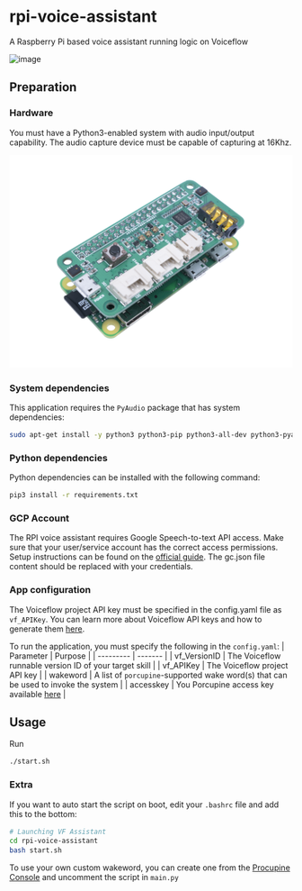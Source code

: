 # rpi-voice-assistant
A Raspberry Pi based voice assistant running logic on Voiceflow

![image](img/Rpi_assistant.jpg)

## Preparation

### Hardware
You must have a Python3-enabled system with audio input/output capability.
The audio capture device must be capable of capturing at 16Khz.

![image](img/raspberry-pi-zero-wh-kubii.png)

### System dependencies
This application requires the `PyAudio` package that has system dependencies:
```bash
sudo apt-get install -y python3 python3-pip python3-all-dev python3-pyaudio portaudio19-dev libsndfile1 mpg123
```

### Python dependencies
Python dependencies can be installed with the following command:
```bash
pip3 install -r requirements.txt
```

### GCP Account
The RPI voice assistant requires Google Speech-to-text API access.
Make sure that your user/service account has the correct access permissions.
Setup instructions can be found on the [official guide](https://cloud.google.com/speech-to-text/docs/libraries).
The gc.json file content should be replaced with your credentials.

### App configuration
The Voiceflow project API key must be specified in the config.yaml file as `vf_APIKey`. You can learn more about Voiceflow API keys and how to generate them [here](https://www.voiceflow.com/blog/voiceflow-api).

To run the application, you must specify the following in the `config.yaml`:
| Parameter | Purpose |
| --------- | ------- |
| vf_VersionID | The Voiceflow runnable version ID of your target skill |
| vf_APIKey | The Voiceflow project API key |
| wakeword | A list of `porcupine`-supported wake word(s) that can be used to invoke the system |
| accesskey | You Porcupine access key available [here](https://picovoice.ai/docs/quick-start/console-access-key/) |

## Usage
Run
```bash
./start.sh
```

### Extra
If you want to auto start the script on boot, edit your `.bashrc` file and add this to the bottom:
```bash
# Launching VF Assistant
cd rpi-voice-assistant
bash start.sh
```

To use your own custom wakeword, you can create one from the [Procupine Console](https://console.picovoice.ai) and uncomment the script in `main.py`



